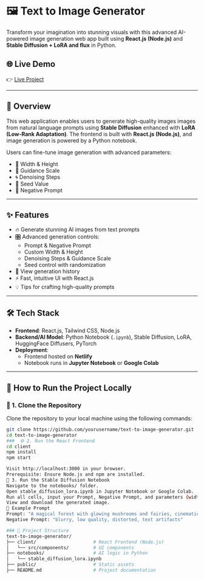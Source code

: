 # 🖼️ Text to Image Generator

Transform your imagination into stunning visuals with this advanced AI-powered image generation web app built using **React.js (Node.js)** and **Stable Diffusion + LoRA and flux** in Python.

## 🌐 Live Demo

👉 [Live Project](https://text-to-image-tahseen-raza.netlify.app)

---

## 📌 Overview

This web application enables users to generate high-quality images  images from natural language prompts using **Stable Diffusion** enhanced with **LoRA (Low-Rank Adaptation)**. The frontend is built with **React.js (Node.js)**, and image generation is powered by a Python notebook.

Users can fine-tune image generation with advanced parameters:
- 📏 Width & Height
- 🎯 Guidance Scale
- 🌀 Denoising Steps
- 🎲 Seed Value
- 🚫 Negative Prompt

---

## ✨ Features

- 🔥 Generate stunning AI images from text prompts
- 🎛️ Advanced generation controls:
  - Prompt & Negative Prompt
  - Custom Width & Height
  - Denoising Steps & Guidance Scale
  - Seed control with randomization
- 📜 View generation history
- ⚡ Fast, intuitive UI with React.js
- 💡 Tips for crafting high-quality prompts

---

## 🛠️ Tech Stack

- **Frontend**: React.js, Tailwind CSS, Node.js
- **Backend/AI Model**: Python Notebook (`.ipynb`), Stable Diffusion, LoRA, HuggingFace Diffusers, PyTorch
- **Deployment**:
  - Frontend hosted on **Netlify**
  - Notebook runs in **Jupyter Notebook** or **Google Colab**

---

## 🚀 How to Run the Project Locally

### 📁 1. Clone the Repository

Clone the repository to your local machine using the following commands:

```bash
git clone https://github.com/yourusername/text-to-image-generator.git
cd text-to-image-generator
###  ⚙️ 2. Run the React Frontend
cd client
npm install
npm start

Visit http://localhost:3000 in your browser.
Prerequisite: Ensure Node.js and npm are installed.
🧠 3. Run the Stable Diffusion Notebook
Navigate to the notebooks/ folder.
Open stable_diffusion_lora.ipynb in Jupyter Notebook or Google Colab.
Run all cells, input your Prompt, Negative Prompt, and parameters (width, height, steps, guidance scale, seed).
View and download the generated image.
🧪 Example Prompt
Prompt: "A magical forest with glowing mushrooms and fairies, cinematic lighting, ultra-detailed, fantasy style"
Negative Prompt: "blurry, low quality, distorted, text artifacts"

### 📂 Project Structure
text-to-image-generator/
├── client/                     # React Frontend (Node.js)
│   └── src/components/         # UI components
├── notebooks/                  # AI logic in Python
│   └── stable_diffusion_lora.ipynb
├── public/                     # Static assets
├── README.md                   # Project documentation

